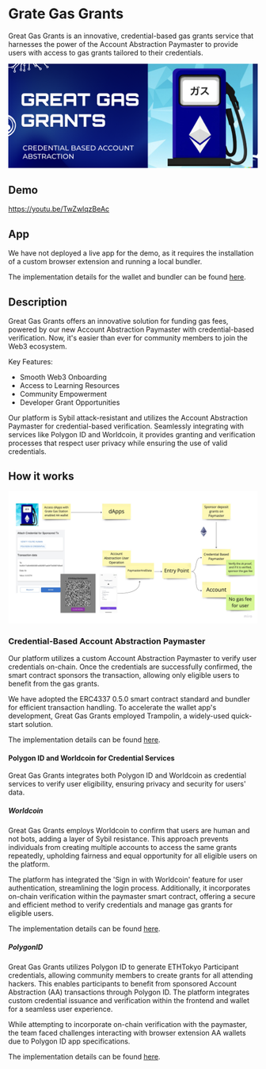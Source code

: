 # Grate Gas Grants

Great Gas Grants is an innovative, credential-based gas grants service that harnesses the power of the Account Abstraction Paymaster to provide users with access to gas grants tailored to their credentials.

![how it works](./docs/img/key.png)

## Demo

https://youtu.be/TwZwlqzBeAc

## App

We have not deployed a live app for the demo, as it requires the installation of a custom browser extension and running a local bundler.

The implementation details for the wallet and bundler can be found [here](./docs/account-abstraction.md).

## Description

Great Gas Grants offers an innovative solution for funding gas fees, powered by our new Account Abstraction Paymaster with credential-based verification. Now, it's easier than ever for community members to join the Web3 ecosystem.

Key Features:

- Smooth Web3 Onboarding
- Access to Learning Resources
- Community Empowerment
- Developer Grant Opportunities

Our platform is Sybil attack-resistant and utilizes the Account Abstraction Paymaster for credential-based verification. Seamlessly integrating with services like Polygon ID and Worldcoin, it provides granting and verification processes that respect user privacy while ensuring the use of valid credentials.

## How it works

![how it works](./docs/img/how-it-works.jpg)

### Credential-Based Account Abstraction Paymaster
Our platform utilizes a custom Account Abstraction Paymaster to verify user credentials on-chain. Once the credentials are successfully confirmed, the smart contract sponsors the transaction, allowing only eligible users to benefit from the gas grants.

We have adopted the ERC4337 0.5.0 smart contract standard and bundler for efficient transaction handling. To accelerate the wallet app's development, Great Gas Grants employed Trampolin, a widely-used quick-start solution.

The implementation details can be found [here](./docs/account-abstraction.md).

#### Polygon ID and Worldcoin for Credential Services
Great Gas Grants integrates both Polygon ID and Worldcoin as credential services to verify user eligibility, ensuring privacy and security for users' data.

##### Worldcoin 

Great Gas Grants employs Worldcoin to confirm that users are human and not bots, adding a layer of Sybil resistance. This approach prevents individuals from creating multiple accounts to access the same grants repeatedly, upholding fairness and equal opportunity for all eligible users on the platform.

The platform has integrated the 'Sign in with Worldcoin' feature for user authentication, streamlining the login process. Additionally, it incorporates on-chain verification within the paymaster smart contract, offering a secure and efficient method to verify credentials and manage gas grants for eligible users.

The implementation details can be found [here](./docs/worldcoin.md).

##### PolygonID

Great Gas Grants utilizes Polygon ID to generate ETHTokyo Participant credentials, allowing community members to create grants for all attending hackers. This enables participants to benefit from sponsored Account Abstraction (AA) transactions through Polygon ID. The platform integrates custom credential issuance and verification within the frontend and wallet for a seamless user experience.

While attempting to incorporate on-chain verification with the paymaster, the team faced challenges interacting with browser extension AA wallets due to Polygon ID app specifications.

The implementation details can be found [here](./docs/polygon-id.md).

